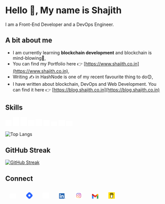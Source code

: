 # Hello 👋, My name is Shajith


I am a Front-End Developer and a DevOps Engineer.


## A bit about me

* I am currently learning **blockchain development** and blockchain is mind-blowing🤯,
* You can find my Portfolio here 👉 [https://www.shajith.co.in](https://www.shajith.co.in),
* Writing ✍ in HashNode is one of my recent favourite thing to do😊,
* I have written about blockchain, DevOps and Web Development. You can find it here 👉 [https://blog.shajith.co.in](https://blog.shajith.co.in)


## Skills
<span><img style="width: 20px;" src="./assets/angular.png" alt="Twitter Logo"></span>
<img style="width: 20px;" src="./assets/html.png" alt="Twitter Logo">
<img style="width: 20px;" src="./assets/css.png" alt="Twitter Logo">
<img style="width: 20px;" src="./assets/javascript.png" alt="Twitter Logo">
<img style="width: 20px;" src="./assets/node.png" alt="Twitter Logo">
<img style="width: 20px;" src="./assets/typescript.png" alt="Twitter Logo">
<img style="width: 20px;" src="./assets/docker.png" alt="Twitter Logo">
<img style="width: 20px;" src="./assets/kubernetes.png" alt="Twitter Logo">
<img style="width: 20px;" src="./assets/gcp.png" alt="Twitter Logo">

![Top Langs](https://github-readme-stats.vercel.app/api/top-langs/?username=shajith-it-is&layout=compact&theme=radical)

## GitHub Streak
[![GitHub Streak](https://github-readme-streak-stats.herokuapp.com/?user=shajith-it-is&theme=dark)](https://git.io/streak-stats)


## Connect

<a href="https://twitter.com/Shajith_it_is"><img style="margin:1em;width: 20px;" src="./assets/twitter.png" alt="Twitter Logo"></a>
<a href="https://blog.shajith.co.in"><img style="margin:1em;width: 20px;" src="./assets/hash-node.png" alt="Hashnode Logo"></a>
<a href="https://github.com/shajith-it-is"><img style="margin:1em;width: 20px;" src="./assets/github.png" alt="GitHub Logo"></a>
<a href="https://www.linkedin.com/in/shajithj"><img style="margin:1em;width: 20px;" src="./assets/linkedin.png" alt="LinkedIn Logo"></a>
<a href="https://www.instagram.com/shajith_it_is/"><img style="margin:1em;width: 20px;" src="./assets/instagram.png" alt="Instagram Logo"></a>
<a href="mailto://shajith.it.is@gmail.com"><img style="margin:1em;width: 20px;" src="./assets/gmail.png" alt="Gmail Logo"></a>
<a href="https://www.buymeacoffee.com/shajith.it.is"><img style="margin:1em;width: 20px;" src="./assets/bmc.png" alt="Gmail Logo"></a>
